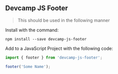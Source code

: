 ## Devcamp JS Footer

> This should be used in the following manner

Install with the command:

```
npm install --save devcamp-js-footer
```
Add to a JavaScript Project with the following code:

```javascript
import { footer } from 'devcamp-js-footer';

footer('Some Name');
```